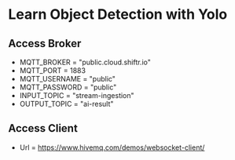 # Learn Object Detection with Yolo

## Access Broker
- MQTT_BROKER = "public.cloud.shiftr.io"
- MQTT_PORT = 1883
- MQTT_USERNAME = "public"
- MQTT_PASSWORD = "public"
- INPUT_TOPIC = "stream-ingestion"
- OUTPUT_TOPIC = "ai-result"

## Access Client
- Url = https://www.hivemq.com/demos/websocket-client/